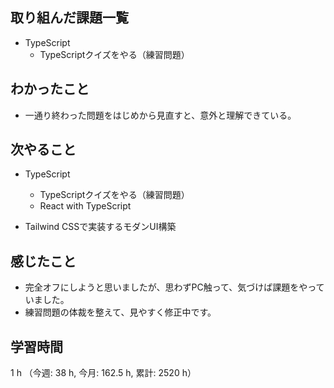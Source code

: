  ## 取り組んだ課題一覧
- TypeScript
    - TypeScriptクイズをやる（練習問題）
    
## わかったこと
- 一通り終わった問題をはじめから見直すと、意外と理解できている。
            
## 次やること
- TypeScript
    - TypeScriptクイズをやる（練習問題）
    - React with TypeScript

- Tailwind CSSで実装するモダンUI構築

    
## 感じたこと
- 完全オフにしようと思いましたが、思わずPC触って、気づけば課題をやっていました。
- 練習問題の体裁を整えて、見やすく修正中です。
                    
## 学習時間
1 h （今週: 38 h, 今月: 162.5 h, 累計: 2520 h）
